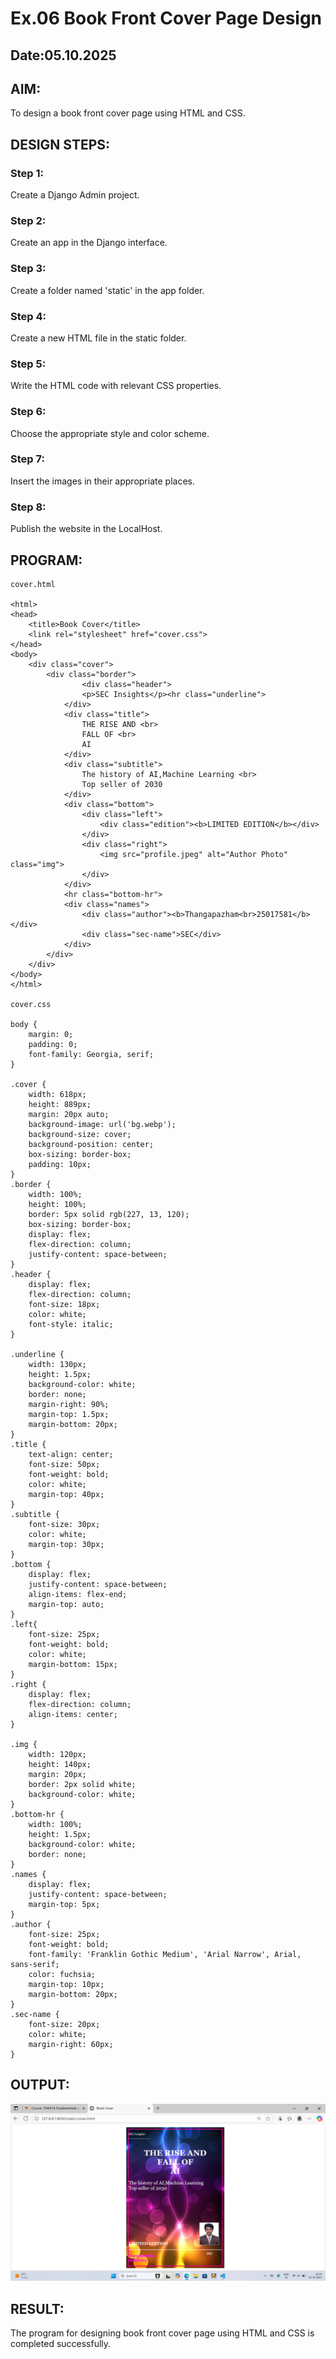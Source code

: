 # Ex.06 Book Front Cover Page Design
## Date:05.10.2025

## AIM:
To design a book front cover page using HTML and CSS.

## DESIGN STEPS:

### Step 1:
Create a Django Admin project.

### Step 2:
Create an app in the Django interface.

### Step 3:
Create a folder named 'static' in the app folder.

### Step 4:
Create a new HTML file in the static folder.

### Step 5:
Write the HTML code with relevant CSS properties.

### Step 6:
Choose the appropriate style and color scheme.

### Step 7:
Insert the images in their appropriate places.

### Step 8:
Publish the website in the LocalHost.

## PROGRAM:
```
cover.html

<html>
<head>
    <title>Book Cover</title>
    <link rel="stylesheet" href="cover.css">
</head>
<body>
    <div class="cover">
        <div class="border">
                <div class="header">
                <p>SEC Insights</p><hr class="underline">
            </div>
            <div class="title">
                THE RISE AND <br>
                FALL OF <br>
                AI
            </div>
            <div class="subtitle">
                The history of AI,Machine Learning <br>
                Top seller of 2030
            </div>
            <div class="bottom">
                <div class="left">
                    <div class="edition"><b>LIMITED EDITION</b></div>
                </div>
                <div class="right">
                    <img src="profile.jpeg" alt="Author Photo" class="img">
                </div>
            </div>
            <hr class="bottom-hr">
            <div class="names">
                <div class="author"><b>Thangapazham<br>25017581</b></div>
                <div class="sec-name">SEC</div>
            </div>
        </div>
    </div>
</body>
</html>

cover.css

body {
    margin: 0;
    padding: 0;
    font-family: Georgia, serif;
}

.cover {
    width: 618px;
    height: 889px;
    margin: 20px auto;
    background-image: url('bg.webp');
    background-size: cover;
    background-position: center;
    box-sizing: border-box;
    padding: 10px;
}
.border {
    width: 100%;
    height: 100%;
    border: 5px solid rgb(227, 13, 120);
    box-sizing: border-box;
    display: flex;
    flex-direction: column;
    justify-content: space-between;
}
.header {
    display: flex;
    flex-direction: column;
    font-size: 18px;
    color: white;
    font-style: italic;
}

.underline {
    width: 130px;
    height: 1.5px;
    background-color: white;
    border: none;
    margin-right: 90%;
    margin-top: 1.5px;
    margin-bottom: 20px;
}
.title {
    text-align: center;
    font-size: 50px;
    font-weight: bold;
    color: white;
    margin-top: 40px;
}
.subtitle {
    font-size: 30px;
    color: white;
    margin-top: 30px;
}
.bottom {
    display: flex;
    justify-content: space-between;
    align-items: flex-end;
    margin-top: auto;
}
.left{
    font-size: 25px;
    font-weight: bold;
    color: white;
    margin-bottom: 15px;
}
.right {
    display: flex;
    flex-direction: column;
    align-items: center;
}

.img {
    width: 120px;
    height: 140px;
    margin: 20px;
    border: 2px solid white;
    background-color: white;
}
.bottom-hr {
    width: 100%;
    height: 1.5px;
    background-color: white;
    border: none;
}
.names {
    display: flex;
    justify-content: space-between;
    margin-top: 5px;
}
.author {
    font-size: 25px;
    font-weight: bold;
    font-family: 'Franklin Gothic Medium', 'Arial Narrow', Arial, sans-serif;
    color: fuchsia;
    margin-top: 10px;
    margin-bottom: 20px;
}
.sec-name {
    font-size: 20px;
    color: white;
    margin-right: 60px;
}

```

## OUTPUT:
![alt text](<Screenshot (107).png>)

## RESULT:
The program for designing book front cover page using HTML and CSS is completed successfully.
